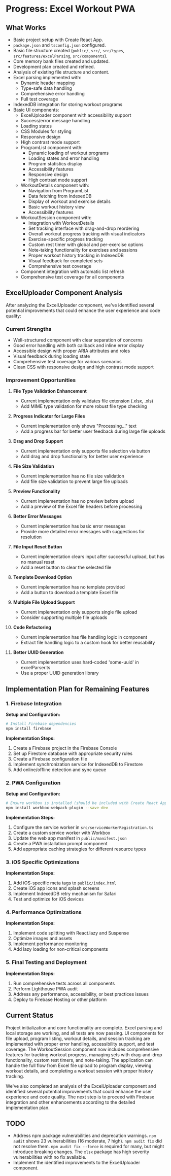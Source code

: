 # Progress: Excel Workout PWA

## What Works

*   Basic project setup with Create React App.
*   `package.json` and `tsconfig.json` configured.
*   Basic file structure created (`public/`, `src/`, `src/types`, `src/features/excelParsing`, `src/components`).
*   Core memory bank files created and updated.
*   Development plan created and refined.
*   Analysis of existing file structure and content.
*   Excel parsing implemented with:
    *   Dynamic header mapping
    *   Type-safe data handling
    *   Comprehensive error handling
    *   Full test coverage
*   IndexedDB integration for storing workout programs
*   Basic UI components:
    *   ExcelUploader component with accessibility support
    *   Success/error message handling
    *   Loading states
    *   CSS Modules for styling
    *   Responsive design
    *   High contrast mode support
    *   ProgramList component with:
        *   Dynamic loading of workout programs
        *   Loading states and error handling
        *   Program statistics display
        *   Accessibility features
        *   Responsive design
        *   High contrast mode support
    *   WorkoutDetails component with:
        *   Navigation from ProgramList
        *   Data fetching from IndexedDB
        *   Display of workout and exercise details
        *   Basic workout history view
        *   Accessibility features
    *   WorkoutSession component with:
        *   Integration with WorkoutDetails
        *   Set tracking interface with drag-and-drop reordering
        *   Overall workout progress tracking with visual indicators
        *   Exercise-specific progress tracking
        *   Custom rest timer with global and per-exercise options
        *   Note-taking functionality for exercises and sessions
        *   Proper workout history tracking in IndexedDB
        *   Visual feedback for completed sets
        *   Comprehensive test coverage
    *   Component integration with automatic list refresh
    *   Comprehensive test coverage for all components


## ExcelUploader Component Analysis

After analyzing the ExcelUploader component, we've identified several potential improvements that could enhance the user experience and code quality:

### Current Strengths
- Well-structured component with clear separation of concerns
- Good error handling with both callback and inline error display
- Accessible design with proper ARIA attributes and roles
- Visual feedback during loading state
- Comprehensive test coverage for various scenarios
- Clean CSS with responsive design and high contrast mode support

### Improvement Opportunities
1. **File Type Validation Enhancement**
   - Current implementation only validates file extension (.xlsx, .xls)
   - Add MIME type validation for more robust file type checking

2. **Progress Indicator for Large Files**
   - Current implementation only shows "Processing..." text
   - Add a progress bar for better user feedback during large file uploads

3. **Drag and Drop Support**
   - Current implementation only supports file selection via button
   - Add drag and drop functionality for better user experience

4. **File Size Validation**
   - Current implementation has no file size validation
   - Add file size validation to prevent large file uploads

5. **Preview Functionality**
   - Current implementation has no preview before upload
   - Add a preview of the Excel file headers before processing

6. **Better Error Messages**
   - Current implementation has basic error messages
   - Provide more detailed error messages with suggestions for resolution

7. **File Input Reset Button**
   - Current implementation clears input after successful upload, but has no manual reset
   - Add a reset button to clear the selected file

8. **Template Download Option**
   - Current implementation has no template provided
   - Add a button to download a template Excel file

9. **Multiple File Upload Support**
   - Current implementation only supports single file upload
   - Consider supporting multiple file uploads

10. **Code Refactoring**
    - Current implementation has file handling logic in component
    - Extract file handling logic to a custom hook for better reusability

11. **Better UUID Generation**
    - Current implementation uses hard-coded 'some-uuid' in excelParser.ts
    - Use a proper UUID generation library

## Implementation Plan for Remaining Features

### 1. Firebase Integration

**Setup and Configuration:**
```bash
# Install Firebase dependencies
npm install firebase
```

**Implementation Steps:**
1. Create a Firebase project in the Firebase Console
2. Set up Firestore database with appropriate security rules
3. Create a Firebase configuration file
4. Implement synchronization service for IndexedDB to Firestore
5. Add online/offline detection and sync queue

### 2. PWA Configuration

**Setup and Configuration:**
```bash
# Ensure workbox is installed (should be included with Create React App)
npm install workbox-webpack-plugin --save-dev
```

**Implementation Steps:**
1. Configure the service worker in `src/serviceWorkerRegistration.ts`
2. Create a custom service worker with Workbox
3. Update the web app manifest in `public/manifest.json`
4. Create a PWA installation prompt component
5. Add appropriate caching strategies for different resource types

### 3. iOS Specific Optimizations

**Implementation Steps:**
1. Add iOS-specific meta tags to `public/index.html`
2. Create iOS app icons and splash screens
3. Implement IndexedDB retry mechanism for Safari
4. Test and optimize for iOS devices

### 4. Performance Optimizations

**Implementation Steps:**
1. Implement code splitting with React.lazy and Suspense
2. Optimize images and assets
3. Implement performance monitoring
4. Add lazy loading for non-critical components

### 5. Final Testing and Deployment

**Implementation Steps:**
1. Run comprehensive tests across all components
2. Perform Lighthouse PWA audit
3. Address any performance, accessibility, or best practices issues
4. Deploy to Firebase Hosting or other platform

## Current Status

Project initialization and core functionality are complete. Excel parsing and local storage are working, and all tests are now passing. UI components for file upload, program listing, workout details, and session tracking are implemented with proper error handling, accessibility support, and test coverage. The WorkoutSession component now includes comprehensive features for tracking workout progress, managing sets with drag-and-drop functionality, custom rest timers, and note-taking. The application can handle the full flow from Excel file upload to program display, viewing workout details, and completing a workout session with proper history tracking.

We've also completed an analysis of the ExcelUploader component and identified several potential improvements that could enhance the user experience and code quality. The next step is to proceed with Firebase integration and other enhancements according to the detailed implementation plan.

## TODO

*   Address npm package vulnerabilities and deprecation warnings. `npm audit` shows 23 vulnerabilities (16 moderate, 7 high). `npm audit fix` did not resolve them. `npm audit fix --force` is required for many, but might introduce breaking changes. The `xlsx` package has high severity vulnerabilities with no fix available.
*   Implement the identified improvements to the ExcelUploader component.

